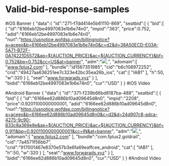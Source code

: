 # Valid-bid-response-samples
#iOS Banner
{
    "data":{
        "id":"271-f7dd414e5b61110-869",
        "seatbid":[
            {
                "bid":[
                    {
                        "id":"6166eb12be4997083e1b6e74n0",
                        "impid":"363",
                        "price":0.752,
                        "adid":"6166eb12be4997083e1b6e74n0",
                        "nurl":"https://usnotice.wofdsp.com/billingnotice?a=aceex&b=6166eb12be4997083e1b6e74n0&c=d2&d=38A50ECD-E03A-5A71-B72F-0A74221D5572&ap=${AUCTION_PRICE}&ac=${AUCTION_CURRENCY}&bf=0.752&bp=0.752&cc=US&at=banner",
                        "adm":"<a href='https://apps.apple.com/app/candy-girl-saga/id1567351985'><img src='https://cdn.wofdsp.com/cdn/image/320x50/49427aa636251ee7c323e42bc35ea26b.jpg'/><img src='https://vg.woftrk.com/report/impression?chn=fdsp&sub_chn=357218860&src=aceex&app_id=357218860&pos_id=3090a493bc1202ac&pos_type=banner&imp_id=6166eb125d324c25ae4e2188nxp&os=IOS&offer_id=b6c108972252&offer_name=fplus2-US-IOS-id1567351985-210515&po=0.3&po_model=CPI&currency=USD&crtv_id=49427aa636251ee7c323e42bc35ea26b_ios&crtv_name=49427aa636251ee7c323e42bc35ea26b_ios&ec_id=&ec_name=&idfa=38A50ECD-E03A-5A71-B72F-0A74221D5572&ip=100.34.215.243&lang=EN&sext1=aceex&sext2=6166eb125d324c25ae4e2188nx&sext3=49427aa636251ee7c323e42bc35ea26b_ios&sext4=0.752&sext5=0.752&v=0&timestamp=1634134802&ua=Mozilla%2F5.0+%28iPhone%3B+CPU+iPhone+OS+14_7_1+like+Mac+OS+X%29+AppleWebKit%2F605.1.15+%28KHTML%2C+like+Gecko%29+Mobile%2F15E148' style='display: none;'/> <script type='text/javascript'></script></a><img src='https://usnotice.wofdsp.com/impression?a=aceex&b=6166eb12be4997083e1b6e74n0&c=d2&d=38A50ECD-E03A-5A71-B72F-0A74221D5572&ap=0.752&ac=USD&bf=0.752&bp=0.752&cc=US&at=banner&ir=true' style='display: none;'/>",
                        "adomain":[
                            "www.fplus2.com"
                        ],
                        "bundle":"id1567351985",
                        "cid":"b6c108972252",
                        "crid":"49427aa636251ee7c323e42bc35ea26b_ios",
                        "cat":[
                            "IAB1"
                        ],
                        "h":50,
                        "w":320
                    }
                ],
                "seat":"www.forwarads.xyz"
            }
        ],
        "bidid":"6166eb12be4997083e1b6e74n0",
        "cur":"USD"
    }
}
#iOS Video

#Android Banner
{
    "data":{
        "id":"371-f239b66bd8187ba-488",
        "seatbid":[
            {
                "bid":[
                    {
                        "id":"6166ee62d886b10ad09645d8n0",
                        "impid":"2208",
                        "price":0.9201100000000001,
                        "adid":"6166ee62d886b10ad09645d8n0",
                        "nurl":"https://usnotice.wofdsp.com/billingnotice?a=aceex&b=6166ee62d886b10ad09645d8n0&c=d2&d=24d907c8-adca-4275-9c90-833c8a369e8e&ap=${AUCTION_PRICE}&ac=${AUCTION_CURRENCY}&bf=0.911&bp=0.9201100000000001&cc=IN&at=banner",
                        "adm":"<a href='https://play.google.com/store/apps/details?id=com.fplus2.goldrail'><img src='https://cdn.wofdsp.com/cdn/image/320x50/917001467e8370e57b3e6fa69eaffcee.jpg'/><img src='https://sg.woftrk.com/report/impression?chn=fdsp&sub_chn=com.callapp.contacts&src=aceex&app_id=com.callapp.contacts&pos_id=b91ebe2257f6a71a&pos_type=banner&imp_id=6166ee629cf34147af29648bnxp&os=ANDROID&offer_id=7a4571f56bb7&offer_name=fplus2-IN-ANDROID-com.fplus2.goldrail-210221&po=0.3&po_model=CPI&currency=USD&crtv_id=917001467e8370e57b3e6fa69eaffcee_android&crtv_name=917001467e8370e57b3e6fa69eaffcee_android&ec_id=&ec_name=&gaid=24d907c8-adca-4275-9c90-833c8a369e8e&ip=157.49.130.100&lang=EN&sext1=aceex&sext2=6166ee629cf34147af29648bnx&sext3=917001467e8370e57b3e6fa69eaffcee_android&sext4=0.911&sext5=0.9201100000000001&v=0&timestamp=1634135650&ua=Mozilla%2F5.0+%28Linux%3B+Android+11%3B+RMX3241+Build%2FRP1A.200720.011%3B+wv%29+AppleWebKit%2F537.36+%28KHTML%2C+like+Gecko%29+Version%2F4.0+Chrome%2F93.0.4577.82+Mobile+Safari%2F537.36' style='display: none;'/> <script type='text/javascript'></script></a><img src='https://usnotice.wofdsp.com/impression?a=aceex&b=6166ee62d886b10ad09645d8n0&c=d2&d=24d907c8-adca-4275-9c90-833c8a369e8e&ap=0.9201100000000001&ac=USD&bf=0.911&bp=0.9201100000000001&cc=IN&at=banner&ir=true' style='display: none;'/>",
                        "adomain":[
                            "www.fplus2.com"
                        ],
                        "bundle":"com.fplus2.goldrail",
                        "cid":"7a4571f56bb7",
                        "crid":"917001467e8370e57b3e6fa69eaffcee_android",
                        "cat":[
                            "IAB1"
                        ],
                        "h":50,
                        "w":320
                    }
                ],
                "seat":"www.forwarads.xyz"
            }
        ],
        "bidid":"6166ee62d886b10ad09645d8n0",
        "cur":"USD"
    }
}
#Android Video
